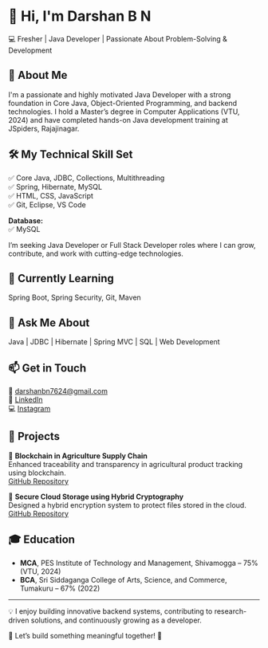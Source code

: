 
# 👋 Hi, I'm Darshan B N  
💻 Fresher | Java Developer | Passionate About Problem-Solving & Development

## 🚀 About Me  
I'm a passionate and highly motivated Java Developer with a strong foundation in Core Java, Object-Oriented Programming, and backend technologies. I hold a Master’s degree in Computer Applications (VTU, 2024) and have completed hands-on Java development training at JSpiders, Rajajinagar.

## 🛠️ My Technical Skill Set  
✅ Core Java, JDBC, Collections, Multithreading  
✅ Spring, Hibernate, MySQL  
✅ HTML, CSS, JavaScript  
✅ Git, Eclipse, VS Code  

**Database:**  
✅ MySQL

I’m seeking Java Developer or Full Stack Developer roles where I can grow, contribute, and work with cutting-edge technologies.

## 🔭 Currently Learning  
Spring Boot, Spring Security, Git, Maven

## 💬 Ask Me About  
Java | JDBC | Hibernate | Spring MVC | SQL | Web Development

## 📫 Get in Touch  
📧 darshanbn7624@gmail.com  
🔗 [LinkedIn](https://www.linkedin.com/in/darshan-b-n-174aab293)  
💻 [Instagram](https://www.instagram.com/darshan_bn_29?igsh=dzdtb2VxY3lqbjhs)

## 📘 Projects  

🔗 **Blockchain in Agriculture Supply Chain**  
Enhanced traceability and transparency in agricultural product tracking using blockchain.  
[GitHub Repository](https://github.com/darshanbn29/Repository1/tree/master/blockchainmarket)

🔐 **Secure Cloud Storage using Hybrid Cryptography**  
Designed a hybrid encryption system to protect files stored in the cloud.  
[GitHub Repository](https://github.com/darshanbn29/Hybrid-Cryptography)

## 🎓 Education  
- **MCA**, PES Institute of Technology and Management, Shivamogga – 75% (VTU, 2024)  
- **BCA**, Sri Siddaganga College of Arts, Science, and Commerce, Tumakuru – 67% (2022)

---

💡 I enjoy building innovative backend systems, contributing to research-driven solutions, and continuously growing as a developer.

📌 Let’s build something meaningful together! 🚀
